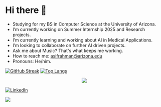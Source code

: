 # Hi there 👋

- Studying for my BS in Computer Science at the University of Arizona. 
- I’m currently working on Summer Internship 2025 and Research projects. 
- I’m currently learning and working about AI in Medical Applications. 
- I’m looking to collaborate on further AI driven projects. 
- Ask me about Music? That's what keeps me working. 
- How to reach me: asifrahman@arizona.edu
- Pronouns: He/him. 

[![GitHub Streak](https://streak-stats.demolab.com?user=asifrahman2003&theme=dark)](https://git.io/streak-stats)
[![Top Langs](https://github-readme-stats.vercel.app/api/top-langs/?username=asifrahman2003&layout=compact&theme=tokyonight)](https://github.com/anuraghazra/github-readme-stats)
<p align="center">
  <a href="https://komarev.com/ghpvc/?username=asifrahman2003">
    <img src="https://komarev.com/ghpvc/?username=asifrahman2003&color=blue" />
  </a>
</p>

<a href="https://www.linkedin.com/in/iamasiff._" target="_blank">
  <img src="https://img.shields.io/badge/LinkedIn-0077B5?style=for-the-badge&logo=linkedin&logoColor=white" alt="LinkedIn"/>
</a>

<p align="left">
  <a href="https://skillicons.dev">
    <img src="https://skillicons.dev/icons?i=js,react,nodejs,python" />
  </a>
</p>
